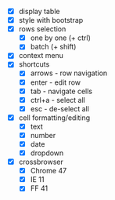  - [x] display table
 - [x] style with bootstrap
 - [x] rows selection
   * [x] one by one (+ ctrl)
   * [x] batch (+ shift)
 - [x] context menu
 - [x] shortcuts
   * [x] arrows - row navigation
   * [x] enter - edit row
   * [x] tab - navigate cells
   * [x] ctrl+a - select all
   * [x] esc - de-select all
 - [x] cell formatting/editing
   * [x] text
   * [x] number
   * [x] date
   * [x] dropdown
 - [x] crossbrowser
   * [x] Chrome 47
   * [x] IE 11
   * [x] FF 41
